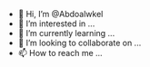 - 👋 Hi, I’m @Abdoalwkel
- 👀 I’m interested in ...
- 🌱 I’m currently learning ...
- 💞️ I’m looking to collaborate on ...
- 📫 How to reach me ...

<!---
Abdoalwkel/Abdoalwkel is a ✨ special ✨ repository because its `README.md` (this file) appears on your GitHub profile.
You can click the Preview link to take a look at your changes.
--->
